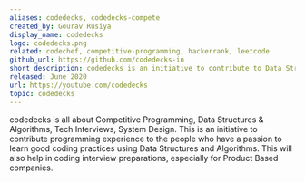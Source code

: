 ```yaml
---
aliases: codedecks, codedecks-compete
created_by: Gourav Rusiya
display_name: codedecks
logo: codedecks.png
related: codechef, competitive-programming, hackerrank, leetcode
github_url: https://github.com/codedecks-in
short_description: codedecks is an initiative to contribute to Data Structures & Algorithms, Tech Interviews, System Design & CP.
released: June 2020
url: https://youtube.com/codedecks
topic: codedecks
---
```

codedecks is all about Competitive Programming, Data Structures & Algorithms, Tech Interviews, System Design. This is an initiative to contribute programming experience to the people who have a passion to learn good coding practices using Data Structures and Algorithms. This will also help in coding interview preparations, especially for Product Based companies.
